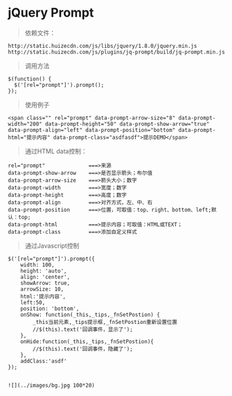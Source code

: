# jQuery Prompt #
>依赖文件：

	http://static.huizecdn.com/js/libs/jquery/1.8.0/jquery.min.js
	http://static.huizecdn.com/js/plugins/jq-prompt/build/jq-prompt.min.js

> 调用方法

	$(function() {
	  $('[rel="prompt"]').prompt();
	});

> 使用例子

	<span class="" rel="prompt" data-prompt-arrow-size="8" data-prompt-width="200" data-prompt-height="50" data-prompt-show-arrow="true" data-prompt-align="left" data-prompt-position="bottom" data-prompt-html="提示内容" data-prompt-class="asdfasdf">提示DEMO</span>


>通过HTML data控制：

	rel="prompt"              ===>来源
	data-prompt-show-arrow    ===>是否显示箭头；布尔值
	data-prompt-arrow-size    ===>箭头大小；数字
	data-prompt-width         ===>宽度；数字
	data-prompt-height        ===>高度；数字
	data-prompt-align         ===>对齐方式，左、中、右
	data-prompt-position      ===>位置，可取值：top、right、bottom、left;默认：top;
	data-prompt-html          ===>提示内容；可取值：HTML或TEXT；
	data-prompt-class         ===>添加自定义样式
>通过Javascript控制

	$('[rel="prompt"]').prompt({
		width: 100,
		height: 'auto',
		align: 'center',
		showArrow: true,
		arrowSize: 10,
		html:'提示内容',
		left:50,
		position: 'bottom',
		onShow: function(_this,_tips,_fnSetPostion) {
			_this当前元素,_tips提示框,_fnSetPostion重新设置位置
			//$(this).text('回调事件，显示了');
		},
		onHide:function(_this,_tips,_fnSetPostion){
			//$(this).text('回调事件，隐藏了');
		},		
		addClass:'asdf'
	});

	
	![](../images/bg.jpg 100*20)
